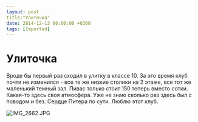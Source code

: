 ```yaml
---
layout: post
title:"Улиточка"
date: 2014-12-13 00:00:00 +0300
tags: [Imported]
---
```

# Улиточка

Вроде бы первый раз сходил в улитку в классе 10\. За это время клуб почти не изменился - все те же низкие столики на 2 этаже, все тот же маленький темный зал. Пивас только стоит 150 теперь вместо сотки. Какая-то здесь своя атмосфера. Уже не знаю сколько раз здесь был с поводом и без. Сердце Питера по сути. Люблю этот клуб.

![IMG_2662.JPG](https://vlaim.s3.amazonaws.com/uploads/2014/12/IMG_2662.jpg)